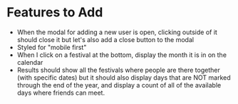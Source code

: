 # Features to Add

- When the modal for adding a new user is open, clicking outside of it should close it but let's also add a close button to the modal
- Styled for "mobile first"
- When I click on a festival at the bottom, display the month it is in on the calendar
- Results should show all the festivals where people are there together (with specific dates) but it should also display days that are NOT marked through the end of the year, and display a count of all of the available days where friends can meet.